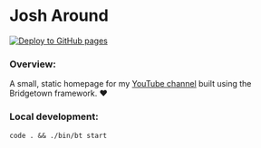 # Josh Around

[![Deploy to GitHub pages](https://github.com/jhunschejones/josh_around/actions/workflows/gh-pages.yml/badge.svg)](https://github.com/jhunschejones/josh_around/actions/workflows/gh-pages.yml)

### Overview:
A small, static homepage for my [YouTube channel]([url](https://www.youtube.com/@josh_around)) built using the Bridgetown framework. ❤️

### Local development:
`code . && ./bin/bt start`

